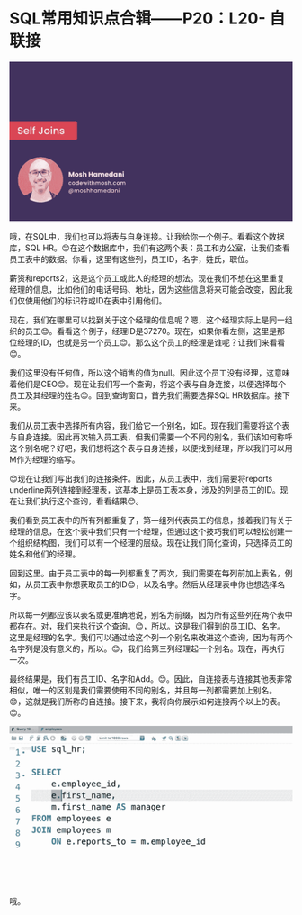 # SQL常用知识点合辑——P20：L20- 自联接 

![](img/4c576945b4fc995932ea18ff09407a6e_0.png)

哦，在SQL中，我们也可以将表与自身连接。让我给你一个例子。看看这个数据库，SQL HR。😊在这个数据库中，我们有这两个表：员工和办公室，让我们查看员工表中的数据。你看，这里有这些列，员工ID，名字，姓氏，职位。

薪资和reports2，这是这个员工或此人的经理的想法。现在我们不想在这里重复经理的信息，比如他们的电话号码、地址，因为这些信息将来可能会改变，因此我们仅使用他们的标识符或ID在表中引用他们。

现在，我们在哪里可以找到关于这个经理的信息呢？嗯，这个经理实际上是同一组织的员工😊。看看这个例子，经理ID是37270。现在，如果你看左侧，这里是那位经理的ID，也就是另一个员工😊。那么这个员工的经理是谁呢？让我们来看看😊。

我们这里没有任何值，所以这个销售的值为null。因此这个员工没有经理，这意味着他们是CEO😊。现在让我们写一个查询，将这个表与自身连接，以便选择每个员工及其经理的姓名😊。回到查询窗口，首先我们需要选择SQL HR数据库。接下来。

我们从员工表中选择所有内容，我们给它一个别名，如E。现在我们需要将这个表与自身连接。因此再次输入员工表，但我们需要一个不同的别名，我们该如何称呼这个别名呢？好吧，我们想将这个表与自身连接，以便找到经理，所以我们可以用M作为经理的缩写。

😊现在让我们写出我们的连接条件。因此，从员工表中，我们需要将reports underline两列连接到经理表，这基本上是员工表本身，涉及的列是员工的ID。现在让我们执行这个查询，看看结果😊。

我们看到员工表中的所有列都重复了，第一组列代表员工的信息，接着我们有关于经理的信息，在这个表中我们只有一个经理，但通过这个技巧我们可以轻松创建一个组织结构图，我们可以有一个经理的层级。现在让我们简化查询，只选择员工的姓名和他们的经理。

回到这里。由于员工表中的每一列都重复了两次，我们需要在每列前加上表名，例如，从员工表中你想获取员工的ID😊，以及名字。然后从经理表中你也想选择名字。

所以每一列都应该以表名或更准确地说，别名为前缀，因为所有这些列在两个表中都存在。对，我们来执行这个查询。😊，所以。这是我们得到的员工ID、名字。这里是经理的名字。我们可以通过给这个列一个别名来改进这个查询，因为有两个名字列是没有意义的，所以。😊，我们给第三列经理起一个别名。现在，再执行一次。

最终结果是，我们有员工ID、名字和Add。😊。因此，自连接表与连接其他表非常相似，唯一的区别是我们需要使用不同的别名，并且每一列都需要加上别名。😊，这就是我们所称的自连接。接下来，我将向你展示如何连接两个以上的表。😊。

![](img/4c576945b4fc995932ea18ff09407a6e_2.png)

哦。
